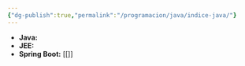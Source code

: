 ```yaml
---
{"dg-publish":true,"permalink":"/programacion/java/indice-java/"}
---
```


- **Java:**
- **JEE:**
- **Spring Boot:** [[]]